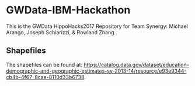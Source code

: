 # GWData-IBM-Hackathon
This is the GWData HippoHacks2017 Repository for Team Synergy: Michael Arango, Joseph Schiarizzi, &amp; Rowland Zhang. 

## Shapefiles
The shapefiles can be found at: https://catalog.data.gov/dataset/education-demographic-and-geographic-estimates-sy-2013-14/resource/e93e9344-cb4b-4f67-8cae-8110d33b6738. 
